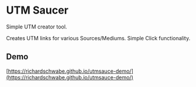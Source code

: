 # UTM Saucer

Simple UTM creator tool.

Creates UTM links for various Sources/Mediums. Simple Click functionality.

## Demo

[https://richardschwabe.github.io/utmsauce-demo/](https://richardschwabe.github.io/utmsauce-demo/)

